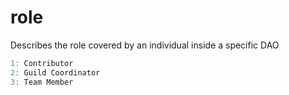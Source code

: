 # role

Describes the role covered by an individual inside a specific DAO

```js
1: Contributor
2: Guild Coordinator
3: Team Member
```
